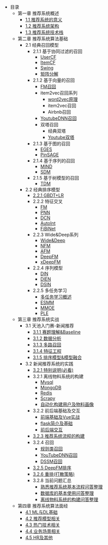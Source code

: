 <!-- docs/_sidebar.md -->

- 目录
    - 第一章 推荐系统概述
        - [1.1 推荐系统的意义](/ch01/ch1.1)
        - [1.2 推荐系统架构](ch01/ch1.2)
        - [1.3 推荐系统技术栈](ch01/ch1.3)
    - 第二章 推荐系统算法基础
        - 2.1 经典召回模型
            - 2.1.1 基于协同过滤的召回
                - [UserCF](ch02/ch2.1/ch2.1.1/usercf)
                - [ItemCF](ch02/ch2.1/ch2.1.1/itemcf)
                - [Swing](ch02/ch2.1/ch2.1.1/Swing)
                - [矩阵分解](ch02/ch2.1/ch2.1.1/mf)
            - 2.1.2 基于向量的召回
                - [FM召回](ch02/ch2.1/ch2.1.2/FM)
                - item2vec召回系列
                    - [word2vec原理](ch02/ch2.1/ch2.1.2/word2vec)
                    - item2vec召回
                    - Airbnb召回
                - [YoutubeDNN召回](ch02/ch2.1/ch2.1.2/YoutubeDNN)
                - 双塔召回
                    - 经典双塔
                    - [Youtube双塔](ch02/ch2.1/ch2.1.2/YoutubeTwoTower)
            - 2.1.3 基于图的召回
                - [EGES](ch02/ch2.1/ch2.1.3/EGES)
                - [PinSAGE](ch02/ch2.1/ch2.1.3/PinSage)
            - 2.1.4 基于序列的召回
                - [MIND](ch02/ch2.1/ch2.1.4/MIND)
                - [SDM](ch02/ch2.1/ch2.1.4/SDM)
            - 2.1.5 基于树模型的召回
                - [TDM](ch02/ch2.1/ch2.1.5/TDM)
        - 2.2 经典排序模型
            - [2.2.1 GBDT+LR](ch02/ch2.2/ch2.2.1)
            - 2.2.2 特征交叉
                - [FM](ch02/ch2.2/ch2.2.2/FM)
                - [PNN](ch02/ch2.2/ch2.2.2/PNN)
                - [DCN](ch02/ch2.2/ch2.2.2/DCN)
                - [AutoInt](ch02/ch2.2/ch2.2.2/AutoInt)
                - [FiBiNet](ch02/ch2.2/ch2.2.2/FiBiNet)
            - 2.2.3 Wide&Deep系列
                - [Wide&Deep](ch02/ch2.2/ch2.2.3/WideNDeep)
                - [NFM](ch02/ch2.2/ch2.2.3/NFM)
                - [AFM](ch02/ch2.2/ch2.2.3/AFM)
                - [DeepFM](ch02/ch2.2/ch2.2.3/DeepFM)
                - [xDeepFM](ch02/ch2.2/ch2.2.3/xDeepFM)
            - 2.2.4 序列模型
                - [DIN](ch02/ch2.2/ch2.2.4/DIN)
                - [DIEN](ch02/ch2.2/ch2.2.4/DIEN)
                - [DSIN](ch02/ch2.2/ch2.2.4/DSIN)
            - 2.2.5 多任务学习
                - [多任务学习概述](ch02/ch2.2/ch2.2.5/2.2.5.0)
                - [ESMM](ch02/ch2.2/ch2.2.5/ESMM)
                - [MMOE](ch02/ch2.2/ch2.2.5/MMOE)
                - [PLE](ch02/ch2.2/ch2.2.5/PLE)
    - 第三章 推荐系统实战
        - 3.1 天池入门赛-新闻推荐
            - [3.1.1 赛题理解&Baseline](ch03/ch3.1/markdown/ch3.1.1)
            - [3.1.2 数据分析](ch03/ch3.1/markdown/ch3.1.2)
            - [3.1.3 多路召回](ch03/ch3.1/markdown/ch3.1.3)
            - [3.1.4 特征工程](ch03/ch3.1/markdown/ch3.1.4)
            - [3.1.5 排序模型&模型融合](ch03/ch3.1/markdown/ch3.1.5)
        - 3.2 新闻推荐系统的实践
            - [3.2.1 特别说明(必看)](ch03/ch3.2/3.2)
            - 3.2.1 离线物料系统的构建
                - [Mysql](ch03/ch3.2/3.2.1.1)
                - [MongoDB](ch03/ch3.2/3.2.1.2)
                - [Redis](ch03/ch3.2/3.2.1.3)
                - [Scrapy](ch03/ch3.2/3.2.1.4)
                - [自动化构建用户及物料画像](ch03/ch3.2/3.2.1.5)
            - 3.2.2 前后端基础及交互
                - [前端基础及Vue实战](ch03/ch3.2/3.2.2.1)
                - [flask简介及基础](ch03/ch3.2/3.2.2.2)
                - [前后端交互](ch03/ch3.2/3.2.2.3)
            - [3.2.3 推荐系统流程的构建](ch03/ch3.2/3.2.3)
            - 3.2.4 召回
                - [规则类召回](ch03/ch3.2/3.2.4.1)
                - [YouTubeDNN召回](ch03/ch3.2/3.2.4.2)
                - [DSSM召回](ch03/ch3.2/3.2.4.3)
            - [3.2.5 DeepFM排序](ch03/ch3.2/3.2.5)
            - [3.2.6 重排(打散策略)](ch03/ch3.2/3.2.6)
            - 3.2.8 当前问题汇总
                - [熟悉推荐系统基本流程问答整理](ch03/ch3.2/3.2.8.1)
                - [数据库的基本使用问答整理](ch03/ch3.2/3.2.8.2)
                - [离线物料系统的构建问答整理](ch03/ch3.2/3.2.8.3)
    - 第四章 推荐系统算法面经
        - [4.1 ML与DL基础](ch04/ch4.1)
        - [4.2 推荐模型相关](ch04/ch4.2)
        - [4.3 热门技术相关](ch04/ch4.3)
        - [4.4 业务场景相关](ch04/ch4.4)
        - [4.5 HR及其他](ch04/ch4.5)
